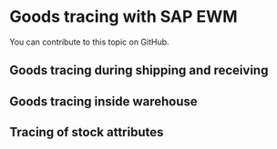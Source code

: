 # Goods tracing with SAP EWM

You can contribute to this topic on GitHub.

## Goods tracing during shipping and receiving

## Goods tracing inside warehouse

## Tracing of stock attributes
